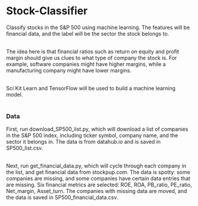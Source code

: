 # Stock-Classifier
Classify stocks in the S&P 500 using machine learning.  The features will be financial data, and the label will be the sector the stock belongs to.  <br><br>

The idea here is that financial ratios such as return on equity and profit margin should give us clues to what type of company the stock is.  For example, software companies might have higher margins, while a manufacturing company might have lower margins.  <br><br>

Sci Kit Learn and TensorFlow will be used to build a machine learning model.  <br><br>

### Data

First, run download_SP500_list.py, which will download a list of companies in the S&P 500 index, including ticker symbol, company name, and the sector it belongs in.  The data is from datahub.io and is saved in SP500_list.csv.  <br><br>

Next, run get_financial_data.py, which will cycle through each company in the list, and get financial data from stockpup.com.  The data is spotty: some companies are missing, and some companies have certain data entries that are missing.  Six financial metrics are selected: ROE, ROA, PB_ratio, PE_ratio, Net_margin, Asset_turn.  The companies with missing data are moved, and the data is saved in SP500_financial_data.csv.
